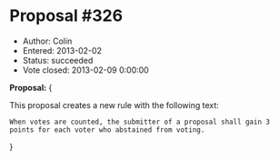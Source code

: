Proposal #326
============= 
* Author: Colin
* Entered: 2013-02-02 
* Status: succeeded
* Vote closed: 2013-02-09 0:00:00

__Proposal:__
{

This proposal creates a new rule with the following text:

    When votes are counted, the submitter of a proposal shall gain 3 
    points for each voter who abstained from voting.

}